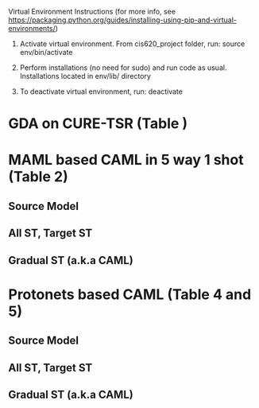 Virtual Environment Instructions (for more info, see https://packaging.python.org/guides/installing-using-pip-and-virtual-environments/)
1. Activate virtual environment. From cis620_project folder, run:
source env/bin/activate

2. Perform installations (no need for sudo) and run code as usual. Installations located in env/lib/ directory

3. To deactivate virtual environment, run:
deactivate


# GDA on CURE-TSR (Table )


# MAML based CAML in 5 way 1 shot (Table 2)
## Source Model

## All ST, Target ST

## Gradual ST (a.k.a CAML)



# Protonets based CAML (Table 4 and 5)
## Source Model

## All ST, Target ST

## Gradual ST (a.k.a CAML)
